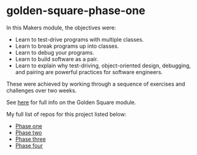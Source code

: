 # golden-square-phase-one

In this Makers module, the objectives were:

- Learn to test-drive programs with multiple classes.
- Learn to break programs up into classes.
- Learn to debug your programs.
- Learn to build software as a pair.
- Learn to explain why test-driving, object-oriented design, debugging, and pairing are powerful practices for software engineers.

These were achieved by working through a sequence of exercises and challenges over two weeks.

See [here](https://github.com/makersacademy/golden-square) for full info on the Golden Square module.

My full list of repos for this project listed below:
- [Phase one](https://github.com/atcq9876/golden-square-phase-one)
- [Phase two](https://github.com/atcq9876/golden-square-phase-two)
- [Phase three](https://github.com/atcq9876/golden-square-phase-three)
- [Phase four](https://github.com/atcq9876/golden-square-phase-four)
